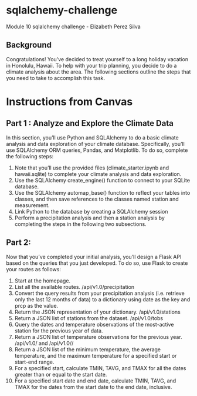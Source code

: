 # sqlalchemy-challenge
Module 10 sqlalchemy challenge - Elizabeth Perez Silva

## Background

Congratulations! You've decided to treat yourself to a long holiday vacation in Honolulu, Hawaii. To help with your trip planning, you decide to do a climate analysis about the area. The following sections outline the steps that you need to take to accomplish this task.

# Instructions from Canvas

## Part 1 : Analyze and Explore the Climate Data
In this section, you’ll use Python and SQLAlchemy to do a basic climate analysis and data exploration of your climate database. Specifically, you’ll use SQLAlchemy ORM queries, Pandas, and Matplotlib. To do so, complete the following steps:

1. Note that you’ll use the provided files (climate_starter.ipynb and hawaii.sqlite) to complete your climate analysis and data exploration.
2. Use the SQLAlchemy create_engine() function to connect to your SQLite database.
3. Use the SQLAlchemy automap_base() function to reflect your tables into classes, and then save references to the classes named station and measurement.
4. Link Python to the database by creating a SQLAlchemy session
5. Perform a precipitation analysis and then a station analysis by completing the steps in the following two subsections.

## Part 2: 
Now that you’ve completed your initial analysis, you’ll design a Flask API based on the queries that you just developed. To do so, use Flask to create your routes as follows:
1. Start at the homepage.
2. List all the available routes.
/api/v1.0/precipitation
3. Convert the query results from your precipitation analysis (i.e. retrieve only the last 12 months of data) to a dictionary using date as the key and prcp as the value.
4. Return the JSON representation of your dictionary.
/api/v1.0/stations
5. Return a JSON list of stations from the dataset.
/api/v1.0/tobs
6. Query the dates and temperature observations of the most-active station for the previous year of data.
7. Return a JSON list of temperature observations for the previous year.
/api/v1.0/<start> and /api/v1.0/<start>/<end>
8. Return a JSON list of the minimum temperature, the average temperature, and the maximum temperature for a specified start or start-end range.
9. For a specified start, calculate TMIN, TAVG, and TMAX for all the dates greater than or equal to the start date.
10. For a specified start date and end date, calculate TMIN, TAVG, and TMAX for the dates from the start date to the end date, inclusive.

